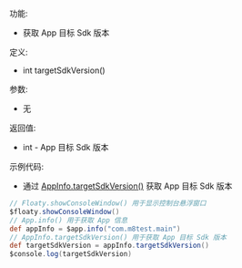 功能:

+ 获取 App 目标 Sdk 版本

定义:

+ int targetSdkVersion()

参数:

+ 无

返回值:

+ int - App 目标 Sdk 版本

示例代码:

+ 通过 [AppInfo.targetSdkVersion()](/API/App/AppInfo/README.md?id=targetSdkVersion) 获取 App 目标
  Sdk 版本

```groovy
// Floaty.showConsoleWindow() 用于显示控制台悬浮窗口
$floaty.showConsoleWindow()
// App.info() 用于获取 App 信息
def appInfo = $app.info("com.m8test.main")
// AppInfo.targetSdkVersion() 用于获取 App 目标 Sdk 版本
def targetSdkVersion = appInfo.targetSdkVersion()
$console.log(targetSdkVersion)
```